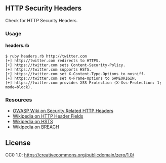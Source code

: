 ## HTTP Security Headers
Check for HTTP Security Headers.

### Usage
#### headers.rb
```
$ ruby headers.rb http://twitter.com
[+] http://twitter.com redirects to HTTPS.
[+] https://twitter.com sets Content-Security-Policy.
[+] https://twitter.com supports HSTS.
[+] https://twitter.com set X-Content-Type-Options to nosniff.
[+] https://twitter.com set X-Frame-Options to SAMEORIGIN.
[+] https://twitter.com provides XSS Protection (X-Xss-Protection: 1; mode=block).
```

### Resources
  * [OWASP Wiki on Security Related HTTP Headers](https://www.owasp.org/index.php/List_of_useful_HTTP_headers)
  * [Wikipedia on HTTP Header Fields](https://en.wikipedia.org/wiki/List_of_HTTP_header_fields#Common_non-standard_response_fields)
  * [Wikipedia on HSTS](https://en.wikipedia.org/wiki/HTTP_Strict_Transport_Security)
  * [Wikipedia on BREACH](https://en.wikipedia.org/wiki/BREACH_(security_exploit))

## License
CC0 1.0: https://creativecommons.org/publicdomain/zero/1.0/
